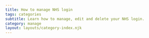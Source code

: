 ```yaml
---
title: How to manage NHS login
tags: categories
subtitle: Learn how to manage, edit and delete your NHS login.
category: manage
layout: layouts/category-index.njk
---
```


